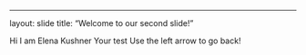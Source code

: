 ---
layout: slide
title: “Welcome to our second slide!”

Hi I am Elena Kushner
Your test
Use the left arrow to go back!

